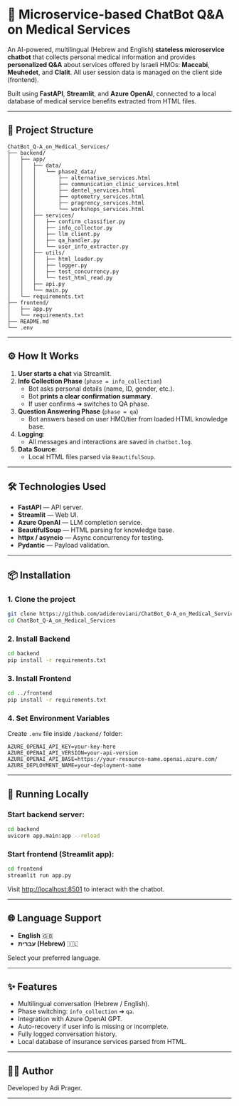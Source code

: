 # 📄 Microservice-based ChatBot Q&A on Medical Services

An AI-powered, multilingual (Hebrew and English) **stateless microservice chatbot** that collects personal medical information and provides **personalized Q&A** about services offered by Israeli HMOs: **Maccabi**, **Meuhedet**, and **Clalit**. All user session data is managed on the client side (frontend).

Built using **FastAPI**, **Streamlit**, and **Azure OpenAI**, connected to a local database of medical service benefits extracted from HTML files.

---

## 📂 Project Structure

```plaintext
ChatBot_Q-A_on_Medical_Services/
├── backend/
│   ├── app/
│   │   ├── data/
│   │   │   └── phase2_data/
│   │   │       ├── alternative_services.html
│   │   │       ├── communication_clinic_services.html
│   │   │       ├── dentel_services.html
│   │   │       ├── optometry_services.html
│   │   │       ├── pragrency_services.html
│   │   │       └── workshops_services.html
│   │   ├── services/
│   │   │   ├── confirm_classifier.py
│   │   │   ├── info_collector.py
│   │   │   ├── llm_client.py
│   │   │   ├── qa_handler.py
│   │   │   └── user_info_extractor.py
│   │   ├── utils/
│   │   │   ├── html_loader.py
│   │   │   ├── logger.py
│   │   │   ├── test_concurrency.py
│   │   │   └── test_html_read.py
│   │   ├── api.py
│   │   └── main.py
│   └── requirements.txt
├── frontend/
│   ├── app.py
│   └── requirements.txt
├── README.md
└── .env
```

---

## ⚙️ How It Works

1. **User starts a chat** via Streamlit.
2. **Info Collection Phase** (`phase = info_collection`)
   - Bot asks personal details (name, ID, gender, etc.).
   - Bot **prints a clear confirmation summary**.
   - If user confirms ➔ switches to QA phase.
3. **Question Answering Phase** (`phase = qa`)
   - Bot answers based on user HMO/tier from loaded HTML knowledge base.
4. **Logging**:  
   - All messages and interactions are saved in `chatbot.log`.
5. **Data Source**:  
   - Local HTML files parsed via `BeautifulSoup`.

---

## 🛠️ Technologies Used

- **FastAPI** — API server.
- **Streamlit** — Web UI.
- **Azure OpenAI** — LLM completion service.
- **BeautifulSoup** — HTML parsing for knowledge base.
- **httpx / asyncio** — Async concurrency for testing.
- **Pydantic** — Payload validation.

---

## 📦 Installation

### 1. Clone the project
```bash
git clone https://github.com/adidereviani/ChatBot_Q-A_on_Medical_Services.git
cd ChatBot_Q-A_on_Medical_Services
```

### 2. Install Backend
```bash
cd backend
pip install -r requirements.txt
```

### 3. Install Frontend
```bash
cd ../frontend
pip install -r requirements.txt
```

### 4. Set Environment Variables
Create `.env` file inside `/backend/` folder:
```
AZURE_OPENAI_API_KEY=your-key-here
AZURE_OPENAI_API_VERSION=your-api-version
AZURE_OPENAI_API_BASE=https://your-resource-name.openai.azure.com/
AZURE_DEPLOYMENT_NAME=your-deployment-name
```

---

## 🚀 Running Locally

### Start backend server:
```bash
cd backend
uvicorn app.main:app --reload
```

### Start frontend (Streamlit app):
```bash
cd frontend
streamlit run app.py
```

Visit [http://localhost:8501](http://localhost:8501) to interact with the chatbot.

---

## 🌐 Language Support

- **English** 🇬🇧
- **עברית (Hebrew)** 🇮🇱

Select your preferred language.

---
## ✨ Features

- Multilingual conversation (Hebrew / English).
- Phase switching: `info_collection` ➔ `qa`.
- Integration with Azure OpenAI GPT.
- Auto-recovery if user info is missing or incomplete.
- Fully logged conversation history.
- Local database of insurance services parsed from HTML.


---

## 👨‍💻 Author

Developed by Adi Prager.

---
